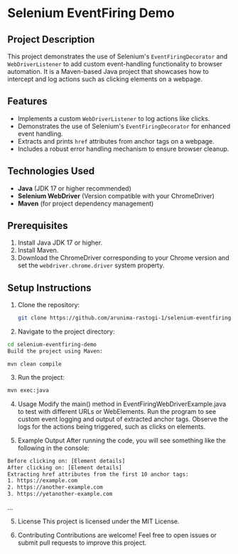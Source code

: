 # Selenium EventFiring Demo

## Project Description
This project demonstrates the use of Selenium's `EventFiringDecorator` and `WebDriverListener` to add custom event-handling functionality to browser automation. It is a Maven-based Java project that showcases how to intercept and log actions such as clicking elements on a webpage.

## Features
- Implements a custom `WebDriverListener` to log actions like clicks.
- Demonstrates the use of Selenium's `EventFiringDecorator` for enhanced event handling.
- Extracts and prints `href` attributes from anchor tags on a webpage.
- Includes a robust error handling mechanism to ensure browser cleanup.

## Technologies Used
- **Java** (JDK 17 or higher recommended)
- **Selenium WebDriver** (Version compatible with your ChromeDriver)
- **Maven** (for project dependency management)

## Prerequisites
1. Install Java JDK 17 or higher.
2. Install Maven.
3. Download the ChromeDriver corresponding to your Chrome version and set the `webdriver.chrome.driver` system property.

## Setup Instructions
1. Clone the repository:
   ```bash
   git clone https://github.com/arunima-rastogi-1/selenium-eventfiring-demo.git
    ```
2. Navigate to the project directory:

```bash
cd selenium-eventfiring-demo
Build the project using Maven:
```
```mvn clean compile```

3. Run the project:

```bash
mvn exec:java
```

4. Usage
Modify the main() method in EventFiringWebDriverExample.java to test with different URLs or WebElements.
Run the program to see custom event logging and output of extracted anchor tags.
Observe the logs for the actions being triggered, such as clicks on elements.

5. Example Output
After running the code, you will see something like the following in the console:

```bash
Before clicking on: [Element details]
After clicking on: [Element details]
Extracting href attributes from the first 10 anchor tags:
1. https://example.com
2. https://another-example.com
3. https://yetanother-example.com
```
...

5. License
This project is licensed under the MIT License.

6. Contributing
Contributions are welcome! Feel free to open issues or submit pull requests to improve this project.
